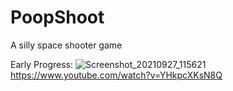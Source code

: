 # PoopShoot
A silly space shooter game

Early Progress:
![Screenshot_20210927_115621](https://user-images.githubusercontent.com/816975/134895947-f975b0ec-5251-4ac5-98b4-c4388b70edbc.png)
https://www.youtube.com/watch?v=YHkpcXKsN8Q

